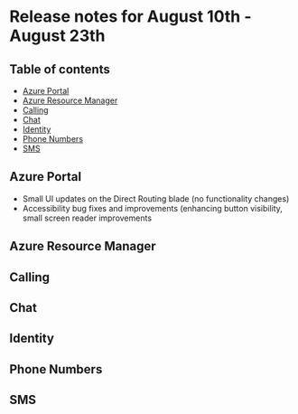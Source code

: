 # Release notes for August 10th - August 23th

## Table of contents
* [Azure Portal](#azure-portal)
* [Azure Resource Manager](#azure-resource-manager)
* [Calling](#calling)
* [Chat](#chat)
* [Identity](#identity)
* [Phone Numbers](#phone-numbers)
* [SMS](#sms)

## Azure Portal
- Small UI updates on the Direct Routing blade (no functionality changes)
- Accessibility bug fixes and improvements (enhancing button visibility, small screen reader improvements

## Azure Resource Manager

## Calling
 
## Chat

## Identity

## Phone Numbers

## SMS
